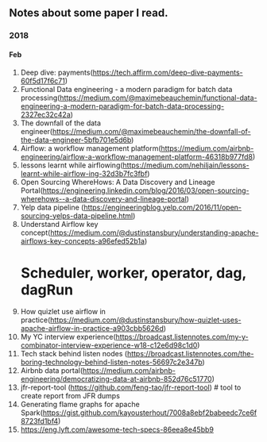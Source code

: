 ## Notes about some paper I read.


### 2018
#### Feb
1. Deep dive: payments(https://tech.affirm.com/deep-dive-payments-60f5d17f6c71)
2. Functional Data engineering - a modern paradigm for batch data processing(https://medium.com/@maximebeauchemin/functional-data-engineering-a-modern-paradigm-for-batch-data-processing-2327ec32c42a)
3. The downfall of the data engineer(https://medium.com/@maximebeauchemin/the-downfall-of-the-data-engineer-5bfb701e5d6b)
4. Airflow: a workflow management platform(https://medium.com/airbnb-engineering/airflow-a-workflow-management-platform-46318b977fd8)
5. lessons learnt while airflowing(https://medium.com/nehiljain/lessons-learnt-while-airflow-ing-32d3b7fc3fbf)
6. Open Sourcing WhereHows: A Data Discovery and Lineage Portal(https://engineering.linkedin.com/blog/2016/03/open-sourcing-wherehows--a-data-discovery-and-lineage-portal)
7. Yelp data pipeline (https://engineeringblog.yelp.com/2016/11/open-sourcing-yelps-data-pipeline.html)
8. Understand Airflow key concept(https://medium.com/@dustinstansbury/understanding-apache-airflows-key-concepts-a96efed52b1a)
   # Scheduler, worker, operator, dag, dagRun
9. How quizlet use airflow in practice(https://medium.com/@dustinstansbury/how-quizlet-uses-apache-airflow-in-practice-a903cbb5626d)
10. My YC interview experience(https://broadcast.listennotes.com/my-y-combinator-interview-experience-w18-c12e6d98c1d0)
11. Tech stack behind listen nodes (https://broadcast.listennotes.com/the-boring-technology-behind-listen-notes-56697c2e347b)
12. Airbnb data portal(https://medium.com/airbnb-engineering/democratizing-data-at-airbnb-852d76c51770)
13. jfr-report-tool (https://github.com/feng-tao/jfr-report-tool) # tool to create report from JFR dumps
14. Generating flame graphs for apache Spark(https://gist.github.com/kayousterhout/7008a8ebf2babeedc7ce6f8723fd1bf4)
15. https://eng.lyft.com/awesome-tech-specs-86eea8e45bb9
